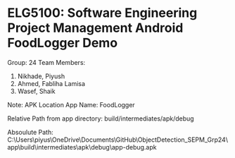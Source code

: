 # ELG5100: Software Engineering Project Management Android FoodLogger Demo

Group: 24
Team Members:
1. Nikhade, Piyush
2. Ahmed, Fabliha Lamisa
3. Wasef, Shaik

Note: APK Location
App Name: FoodLogger

Relative Path from app directory:
build/intermediates/apk/debug

Absoulute Path:
C:\Users\piyus\OneDrive\Documents\GitHub\ObjectDetection_SEPM_Grp24\app\build\intermediates\apk\debug\app-debug.apk
